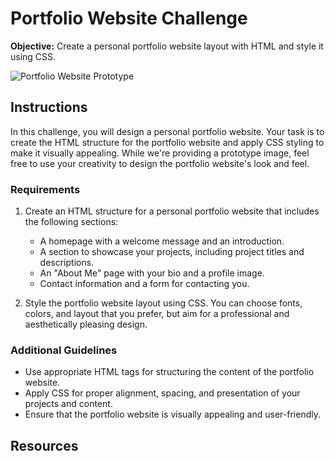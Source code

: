 # Portfolio Website Challenge
**Objective:** Create a personal portfolio website layout with HTML and style it using CSS.

![Portfolio Website Prototype](prototype.png)

## Instructions
In this challenge, you will design a personal portfolio website. Your task is to create the HTML structure for the portfolio website and apply CSS styling to make it visually appealing. While we're providing a prototype image, feel free to use your creativity to design the portfolio website's look and feel.

### Requirements
1. Create an HTML structure for a personal portfolio website that includes the following sections:
   - A homepage with a welcome message and an introduction.
   - A section to showcase your projects, including project titles and descriptions.
   - An "About Me" page with your bio and a profile image.
   - Contact information and a form for contacting you.

2. Style the portfolio website layout using CSS. You can choose fonts, colors, and layout that you prefer, but aim for a professional and aesthetically pleasing design.

### Additional Guidelines
- Use appropriate HTML tags for structuring the content of the portfolio website.
- Apply CSS for proper alignment, spacing, and presentation of your projects and content.
- Ensure that the portfolio website is visually appealing and user-friendly.

## Resources